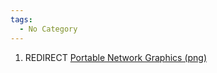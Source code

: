 ```yaml
---
tags:
  - No Category
---
```

1.  REDIRECT [Portable Network Graphics
    (png)](portable_network_graphics_(png).md)